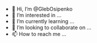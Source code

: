 - 👋 Hi, I’m @GlebOsipenko
- 👀 I’m interested in ...
- 🌱 I’m currently learning ...
- 💞️ I’m looking to collaborate on ...
- 📫 How to reach me ...

<!---
GlebOsipenko/GlebOsipenko is a ✨ special ✨ repository because its `README.md` (this file) appears on your GitHub profile.
You can click the Preview link to take a look at your changes.
--->
